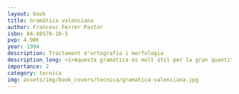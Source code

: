 ```yaml
---
layout: book
title: Gramàtica valenciana
author: Francesc Ferrer Pastor
isbn: 84-88578-10-5
pvp: 4.90€
year: 1994
description: Tractament d'ortografia i morfologia
description_long: <i>Aquesta gramàtica és molt útil per la gran quantitat d'exemples i casos pràctics que conté, pel ric vocabulari que usa i per les recomanacions i suggeriments que fa, nascuts de l'experiència pròpia d'un corrector i estudiós de la llengua com ha estat Ferrer Pastor</i>. Emili Casanova Herrero, 1994
importance: 2
category: tecnica
img: assets/img/book_covers/tecnica/gramatica-valenciana.jpg
---
```

